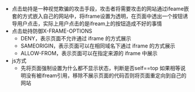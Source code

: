 + 点击劫持是一种视觉欺骗的攻击手段，攻击者将需要攻击的网站通过ifeame嵌套的方式嵌入自己的网站中，将iframe设置为透明，在页面中透出一个按钮诱导用户点击，实际上用户点击的是ifream上的按钮造成不好的事情
+ 点击劫持防御X-FRAME-OPTIONS
  + DENY，表示页面不允许通过 iframe 的方式展示
  + SAMEORIGIN，表示页面可以在相同域名下通过 iframe 的方式展示
  + ALLOW-FROM，表示页面可以在指定来源的 iframe 中展示
+ js方式
  + 先将页面强制设置为什么都不显示状态，判断是否self==top 如果相等说明没有被ifream引用，移除不展示页面的代码否则将页面重定向到自己的网站